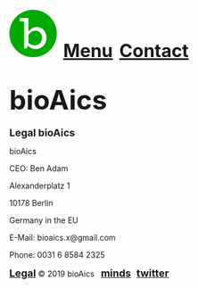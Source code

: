 <a href="https://bioaics.github.io"><img width="85px" src="/bioAics.svg"></a> &nbsp; <strong><font size="6"><a href="https://bioaics.github.io/menu">Menu</a></font></strong> &nbsp; <strong><font size="6"><a href="https://bioaics.github.io/contact">Contact</a></font></strong>
# <strong><font size="7">bioAics</font></strong>
<p><strong><font size="4">Legal bioAics</font></strong></P>
<p>bioAics</p>
<p>CEO: Ben Adam </p>
<p>Alexanderplatz 1</P>
<P>10178 Berlin</P>
<P>Germany in the EU</P>
<P>E-Mail: bioaics.x@gmail.com</P>
<P>Phone: 0031 6 8584 2325</P>

<strong><font size="4"><a href="https://bioaics.github.io/legal">Legal</a></font></strong> © 2019 bioAics &nbsp; <strong><font size="4"><a href="https://www.minds.com/bioaics" target="_blank">minds</a></font> &nbsp; <font size="4"><a href="https://twitter.com/bioAics" target="_blank">twitter</a></font></strong>
